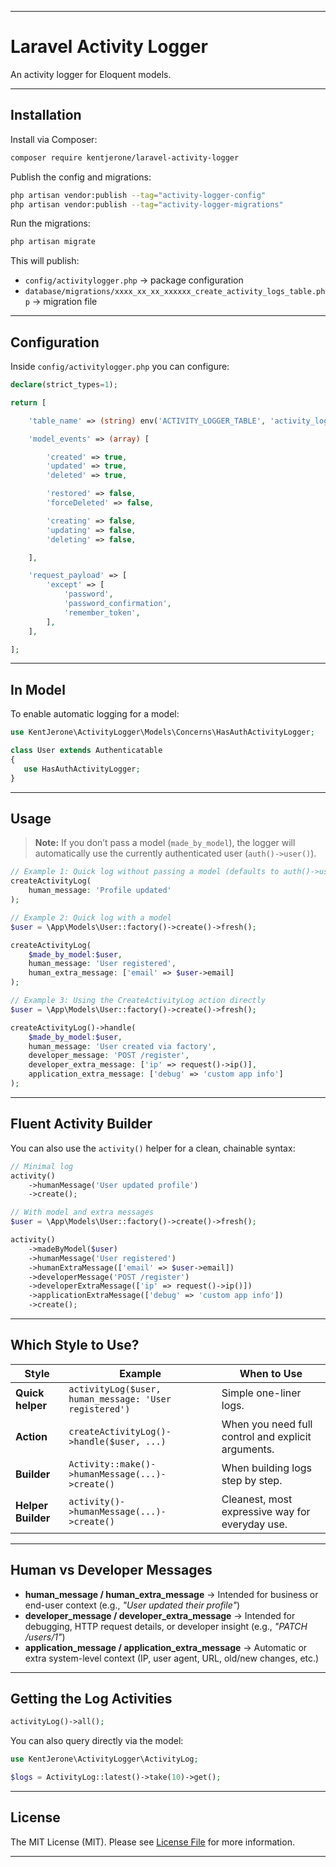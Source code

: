 
---

# Laravel Activity Logger

An activity logger for Eloquent models.

---

## Installation

Install via Composer:

```bash
composer require kentjerone/laravel-activity-logger
```

Publish the config and migrations:

```bash
php artisan vendor:publish --tag="activity-logger-config"
php artisan vendor:publish --tag="activity-logger-migrations"
```

Run the migrations:

```bash
php artisan migrate
```

This will publish:

* `config/activitylogger.php` → package configuration
* `database/migrations/xxxx_xx_xx_xxxxxx_create_activity_logs_table.php` → migration file

---

## Configuration

Inside `config/activitylogger.php` you can configure:

```php
declare(strict_types=1);

return [

    'table_name' => (string) env('ACTIVITY_LOGGER_TABLE', 'activity_logs'),

    'model_events' => (array) [

        'created' => true,
        'updated' => true,
        'deleted' => true,

        'restored' => false,
        'forceDeleted' => false,

        'creating' => false,
        'updating' => false,
        'deleting' => false,

    ],

    'request_payload' => [
        'except' => [
            'password',
            'password_confirmation',
            'remember_token',
        ],
    ],

];

```

---

## In Model

To enable automatic logging for a model:

```php
use KentJerone\ActivityLogger\Models\Concerns\HasAuthActivityLogger;

class User extends Authenticatable
{
   use HasAuthActivityLogger;
}
```

---

## Usage

> **Note:** If you don’t pass a model (`made_by_model`), the logger will automatically use the currently authenticated user (`auth()->user()`).

```php
// Example 1: Quick log without passing a model (defaults to auth()->user())
createActivityLog(
    human_message: 'Profile updated'
);

// Example 2: Quick log with a model
$user = \App\Models\User::factory()->create()->fresh();

createActivityLog(
    $made_by_model:$user,
    human_message: 'User registered',
    human_extra_message: ['email' => $user->email]
);

// Example 3: Using the CreateActivityLog action directly
$user = \App\Models\User::factory()->create()->fresh();

createActivityLog()->handle(
    $made_by_model:$user,
    human_message: 'User created via factory',
    developer_message: 'POST /register',
    developer_extra_message: ['ip' => request()->ip()],
    application_extra_message: ['debug' => 'custom app info']
);
```

---

## Fluent Activity Builder

You can also use the `activity()` helper for a clean, chainable syntax:

```php
// Minimal log
activity()
    ->humanMessage('User updated profile')
    ->create();

// With model and extra messages
$user = \App\Models\User::factory()->create()->fresh();

activity()
    ->madeByModel($user)
    ->humanMessage('User registered')
    ->humanExtraMessage(['email' => $user->email])
    ->developerMessage('POST /register')
    ->developerExtraMessage(['ip' => request()->ip()])
    ->applicationExtraMessage(['debug' => 'custom app info'])
    ->create();
```

---

## Which Style to Use?

| Style              | Example                                                | When to Use                                        |
| ------------------ | ------------------------------------------------------ | -------------------------------------------------- |
| **Quick helper**   | `activityLog($user, human_message: 'User registered')` | Simple one-liner logs.                             |
| **Action**         | `createActivityLog()->handle($user, ...)`              | When you need full control and explicit arguments. |
| **Builder**        | `Activity::make()->humanMessage(...)->create()`        | When building logs step by step.                   |
| **Helper Builder** | `activity()->humanMessage(...)->create()`              | Cleanest, most expressive way for everyday use.    |

---

## Human vs Developer Messages

* **human_message / human_extra_message** → Intended for business or end-user context (e.g., *"User updated their profile"*)
* **developer_message / developer_extra_message** → Intended for debugging, HTTP request details, or developer insight (e.g., *"PATCH /users/1"*)
* **application_message / application_extra_message** → Automatic or extra system-level context (IP, user agent, URL, old/new changes, etc.)

---

## Getting the Log Activities

```php
activityLog()->all();
```

You can also query directly via the model:

```php
use KentJerone\ActivityLogger\ActivityLog;

$logs = ActivityLog::latest()->take(10)->get();
```

---

## License

The MIT License (MIT).
Please see [License File](LICENSE) for more information.

---
